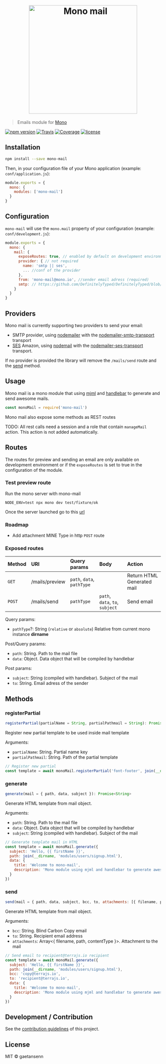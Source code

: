 <h1 align="center"><img src="https://user-images.githubusercontent.com/904724/37090727-b69ee98c-2205-11e8-8b25-0cbe40198d61.png" width="350" alt="Mono mail"/></h1>

> Emails module for [Mono](https://github.com/terrajs/mono)

[![npm version](https://img.shields.io/npm/v/mono-mail.svg)](https://www.npmjs.com/package/mono-mail)
[![Travis](https://img.shields.io/travis/terrajs/mono-mail/master.svg)](https://travis-ci.org/terrajs/mono-mail)
[![Coverage](https://img.shields.io/codecov/c/github/terrajs/mono-mail/master.svg)](https://codecov.io/gh/terrajs/mono-mail.js)
[![license](https://img.shields.io/github/license/terrajs/mono-mongodb.svg)](https://github.com/terrajs/mono-mail/blob/master/LICENSE)

## Installation

```bash
npm install --save mono-mail
```

Then, in your configuration file of your Mono application (example: `conf/application.js`):

```js
module.exports = {
  mono: {
    modules: ['mono-mail']
  }
}
```

## Configuration

`mono-mail` will use the `mono.mail` property of your configuration (example: `conf/development.js`):

```js
module.exports = {
  mono: {
    mail: {
      exposeRoutes: true, // enabled by default on development environment
      provider: { // not required
        name: 'smtp || ses',
        ... //conf of the provider
      },
      from: 'mono-mail@mono.io', //sender email adress (required)
      smtp: // https://github.com/DefinitelyTyped/DefinitelyTyped/blob/924fafffc09cfeb0267573af2c847cdbfcfa464d/types/nodemailer-smtp-transport/index.d.ts#L47
    }
  }
}
```

## Providers

Mono mail is currently supporting two providers to send your email:
- SMTP provider, using [nodemailer](https://github.com/nodemailer/nodemailer) with the [nodemailer-smtp-transport](https://github.com/nodemailer/nodemailer-smtp-transport) transport
- [SES](https://docs.aws.amazon.com/AWSJavaScriptSDK/latest/AWS/SES.html) Amazon, using [nodemail](https://github.com/nodemailer/nodemailer) with the [nodemailer-ses-transport](https://github.com/nodemailer/nodemailer-ses-transport) transport.

If no provider is provided the library will remove the `/mails/send` route and the [send](#send) method.

## Usage

Mono mail is a mono module that using [mjml](https://mjml.io/) and [handlebar](handlebarsjs.com) to generate and send awesome mails.

```js
const monoMail = require('mono-mail')
```

Mono mail also expose some methods as REST routes

TODO: All rest calls need a session and a role that contain `manageMail` action. This action is not added automatically.

## Routes

The routes for preview and sending an email are only available on development environment or if the `exposeRoutes` is set to true in the configuration of the module.

### Test preview route

Run the mono server with mono-mail
```
NODE_ENV=test npx mono dev test/fixture/ok
```
Once the server launched go to this [url](http://localhost:8000/mails/preview?data[title]=Welcome%20to%20mono-mail&data[description]=Mono%20mail%20is%20a%20mono%20module%20that%20using%20mjml%20and%20handlebar%20to%20generate%20and%20send%20awesome%20mails.&path=test/fixtures/ok/email-preview.html)

### Roadmap
- Add attachment MINE Type in http `POST` route

### Exposed routes

| Method | URI | Query params | Body | Action   |
| :------| :---| :------------| :-----| :--------|
| `GET`  | /mails/preview |  `path`, `data`, `pathType` | | Return HTML Generated mail |
| `POST`  | /mails/send   | `pathType` | `path`, `data`, `to`, `subject` | Send email |

Query params:
- `pathType`?: String (`relative` or `absolute`) Relative from current mono instance __dirname__

Post/Query params:
- `path`: String. Path to the mail file
- `data`: Object. Data object that will be compiled by handlebar

Post params:
- `subject`: String (compiled with handlebar). Subject of the mail
- `to`: String. Email adress of the sender

## Methods

### registerPartial

```js
registerPartial(partialName = String, partialPathmail = String): Promise<void>
```

Register new partial template to be used inside mail template

Arguments:
- `partialName`: String. Partial name key
- `partialPathmail`: String. Path of the partial template

```js
// Register new partial
const template = await monoMail.registerPartial('font-footer', join(__dirname, 'modules/mails/font-footer.html'))
```

### generate

```js
generate(mail = { path, data, subject }): Promise<String>
```

Generate HTML template from mail object.

Arguments:
- `path`: String. Path to the mail file
- `data`: Object. Data object that will be compiled by handlebar
- `subject`: String (compiled with handlebar). Subject of the mail

```js
// Generate template mail in HTML
const template = await monoMail.generate({
  subject: 'Hello, {{ firstName }}',
  path: join(__dirname, 'modules/users/signup.html'),
  data: {
    title: 'Welcome to mono-mail',
    description: 'Mono module using mjml and handlebar to generate awesome template mail and send it to your customers'
  }
})
```

### send

```js
send(mail = { path, data, subject, bcc, to, attachments: [{ filename, path, contentType }] }): Promise<void>
```

Generate HTML template from mail object.

Arguments:
- `bcc`: String. Blind Carbon Copy email
- `to`: String. Recipient email address
- `attachments`: Array<{ filename, path, contentType }>. Attachment to the mail


```js
// Send email to recipient@terrajs.io recipient
const template = await monoMail.generate({
  subject: 'Hello, {{ firstName }}',
  path: join(__dirname, 'modules/users/signup.html'),
  bcc: 'copy@terrajs.io',
  to: 'recipient@terrajs.io',
  data: {
    title: 'Welcome to mono-mail',
    description: 'Mono module using mjml and handlebar to generate awesome template mail and send it to your customers'
  }
})
```

## Development / Contribution

See the [contribution guidelines](CONTRIBUTING.md) of this project.

## License

MIT &copy; gaetansenn
